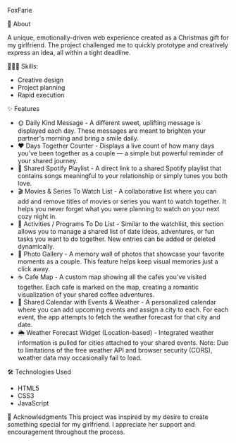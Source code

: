 FoxFarie

🎄 About

A unique, emotionally-driven web experience created as a Christmas gift for my girlfriend. The project challenged me to quickly prototype and creatively express an idea, all within a tight deadline.

👨🏻‍💻 Skills: 
- Creative design
- Project planning
- Rapid execution
 
✨ Features
- 🌞 Daily Kind Message - A different sweet, uplifting message is displayed each day. These messages are meant to brighten your partner's morning and bring a smile daily.
- ❤️ Days Together Counter - Displays a live count of how many days you've been together as a couple — a simple but powerful reminder of your shared journey.
- 🎵 Shared Spotify Playlist - A direct link to a shared Spotify playlist that contains songs meaningful to your relationship or simply tunes you both love.
- 🎬 Movies & Series To Watch List -  A collaborative list where you can add and remove titles of movies or series you want to watch together. It helps you never forget what you were planning to watch on your next cozy night in.
- 📝 Activities / Programs To Do List -  Similar to the watchlist, this section allows you to manage a shared list of date ideas, adventures, or fun tasks you want to do together. New entries can be added or deleted dynamically.
- 📸 Photo Gallery - A memory wall of photos that showcase your favorite moments as a couple. This feature helps keep visual memories just a click away.
- ☕ Cafe Map - A custom map showing all the cafes you've visited together. Each cafe is marked on the map, creating a romantic visualization of your shared coffee adventures.
- 📅 Shared Calendar with Events & Weather - A personalized calendar where you can add upcoming events and assign a city to each. For each event, the app attempts to fetch the weather forecast for that city and date.
- 🌦️ Weather Forecast Widget (Location-based) - Integrated weather information is pulled for cities attached to your shared events. Note: Due to limitations of the free weather API and browser security (CORS), weather data may occasionally fail to load.

🛠️ Technologies Used
- HTML5
- CSS3
- JavaScript

💌 Acknowledgments
This project was inspired by my desire to create something special for my girlfriend. I appreciate her support and encouragement throughout the process.
